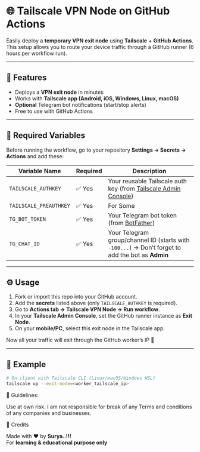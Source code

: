 # 🌐 Tailscale VPN Node on GitHub Actions

Easily deploy a **temporary VPN exit node** using **Tailscale** + **GitHub Actions**.  
This setup allows you to route your device traffic through a GitHub runner (6 hours per workflow run).  

---

## 🚀 Features
- Deploys a **VPN exit node** in minutes  
- Works with **Tailscale app (Android, iOS, Windows, Linux, macOS)**  
- **Optional** Telegram bot notifications (start/stop alerts)  
- Free to use with GitHub Actions  

---

## 🔑 Required Variables
Before running the workflow, go to your repository **Settings → Secrets → Actions** and add these:

| Variable Name       | Required | Description |
|---------------------|----------|-------------|
| `TAILSCALE_AUTHKEY` | ✅ Yes   | Your reusable Tailscale auth key (from [Tailscale Admin Console](https://login.tailscale.com/admin/settings/keys)) |
| `TAILSCALE_PREAUTHKEY` | ✅ Yes   | For Some |
| `TG_BOT_TOKEN`      | ✅ Yes   | Your Telegram bot token (from [BotFather](https://t.me/BotFather)) |
| `TG_CHAT_ID`        | ✅ Yes   | Your Telegram group/channel ID (starts with `-100...`) → Don’t forget to add the bot as **Admin** |

---

## ⚙️ Usage
1. Fork or import this repo into your GitHub account.  
2. Add the **secrets** listed above (only `TAILSCALE_AUTHKEY` is required).  
3. Go to **Actions tab → Tailscale VPN Node → Run workflow**.  
4. In your **Tailscale Admin Console**, set the GitHub runner instance as **Exit Node**.  
5. On your **mobile/PC**, select this exit node in the Tailscale app.  

Now all your traffic will exit through the GitHub worker’s IP 🎉  

---

## 📡 Example
```bash
# On client with Tailscale CLI (Linux/macOS/Windows WSL)
tailscale up --exit-node=<worker_tailscale_ip>
```


🍰 Guidelines:

Use at own risk. I am not responsible for break of any Terms and conditions of any companies and businesses.



🙏 Credits

Made with ❤️ by **Surya..!!!**  
For **learning & educational purpose only**

